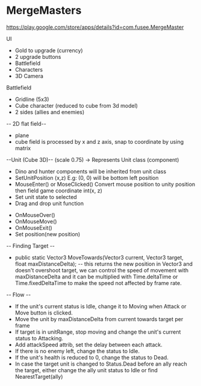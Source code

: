 # MergeMasters
https://play.google.com/store/apps/details?id=com.fusee.MergeMaster

UI
+ Gold to upgrade (currency)
+ 2 upgrade buttons
+ Battlefield
+ Characters
+ 3D Camera

Battlefield
+ Gridline (5x3)
+ Cube character (reduced to cube from 3d model)
+ 2 sides (allies and enemies)

-- 2D flat field--
+ plane
+ cube
field is processed by x and z axis, snap to coordinate by using matrix
 
--Unit (Cube 3D)-- (scale 0.75) -> Represents Unit class (component)
+ Dino and hunter components will be inherited from unit class
+ SetUnitPosition (x,z)
E.g: (0, 0) will be bottom left position
+ MouseEnter() or MoseClicked()
Convert mouse position to unity position then field game coordinate int(x, z)
+ Set unit state to selected
+ Drag and drop unit function
* OnMouseOver()
* OnMouseMove()
* OnMouseExit()
* Set position(new position)

-- Finding Target --
* public static Vector3 MoveTowards(Vector3 current, Vector3 target, float maxDistanceDelta);
-- this returns the new position in Vector3 and doesn't overshoot target, we can control the speed of movement with maxDistanceDelta and it can be multiplied with Time.deltaTime or Time.fixedDeltaTime to make the speed not affected by frame rate.

-- Flow --
* If the unit's current status is Idle, change it to Moving when Attack or Move button is clicked.
* Move the unit by maxDistanceDelta from current towards target per frame
* If target is in unitRange, stop moving and change the unit's current status to Attacking.
* Add attackSpeed attrib, set the delay between each attack.
* If there is no enemy left, change the status to Idle.
* If the unit's health is reduced to 0, change the status to Dead.
* In case the target unit is changed to Status.Dead before an ally reach the target, either change the ally unit status to Idle or find NearestTarget(ally)
